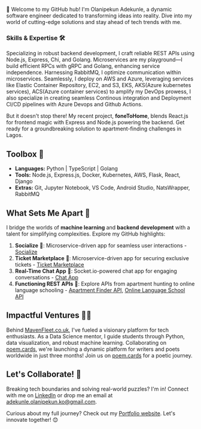 🚀 Welcome to my GitHub hub! I'm Olanipekun Adekunle, a dynamic software engineer dedicated to transforming ideas into reality. Dive into my world of cutting-edge solutions and stay ahead of tech trends with me.

### Skills & Expertise 🛠️

Specializing in robust backend development, I craft reliable REST APIs using Node.js, Express, Chi, and Golang. Microservices are my playground—I build efficient RPCs with gRPC and Golang, enhancing service independence. Harnessing RabbitMQ, I optimize communication within microservices. Seamlessly, I deploy on AWS and Azure, leveraging services like Elastic Container Repository, EC2, and S3, EKS, AKS(Azure kubernetes services), ACS(Azure container services) to amplify my DevOps prowess, I also specialize in creating seamless Continous integration and Deployment CI/CD pipelines with Azure Devops and Github Actions.


But it doesn't stop there! My recent project, **foneToHome**, blends React.js for frontend magic with Express and Node.js powering the backend. Get ready for a groundbreaking solution to apartment-finding challenges in Lagos.

## Toolbox 🧰

- **Languages:** Python | TypeScript | Golang
- **Tools:** Node.js, Express.js, Docker, Kubernetes, AWS, Flask, React, Django
- **Extras:** Git, Jupyter Notebook, VS Code, Android Studio, NatsWrapper, RabbitMQ

## What Sets Me Apart 💪

I bridge the worlds of **machine learning** and **backend development** with a talent for simplifying complexities. Explore my GitHub highlights:

1. **Socialize** 🎫: Microservice-driven app for seamless user interactions - [Socialize](https://github.com/kunle001/socialize)
2. **Ticket Marketplace** 🎫: Microservice-driven app for securing exclusive tickets - [Ticket Marketplace](https://github.com/kunle001/ticketting)
3. **Real-Time Chat App** 💬: Socket.io-powered chat app for engaging conversations - [Chat App](https://github.com/kunle001/chat-bot)
4. **Functioning REST APIs** 🏢: Explore APIs from apartment hunting to online language schooling - [Apartment Finder API](https://github.com/kunle001/mooveX), [Online Language School API](https://github.com/kunle001/oxford)

## Impactful Ventures 👨‍💻

Behind [MavenFleet.co.uk](https://mavenfleet.co.uk), I've fueled a visionary platform for tech enthusiasts. As a Data Science mentor, I guide students through Python, data visualization, and robust machine learning. Collaborating on [poem.cards](https://poem.cards), we're launching a dynamic platform for writers and poets worldwide in just three months! Join us on [poem.cards](https://poem.cards) for a poetic journey.

## Let's Collaborate! 🤝

Breaking tech boundaries and solving real-world puzzles? I'm in! Connect with me on [LinkedIn](https://www.linkedin.com/in/kunle-olanipekun-555764225/) or drop me an email at adekunle.olanipekun.ko@gmail.com.

Curious about my full journey? Check out my [Portfolio website](https://kunle.my.canva.site/kunle). Let's innovate together! 😊
